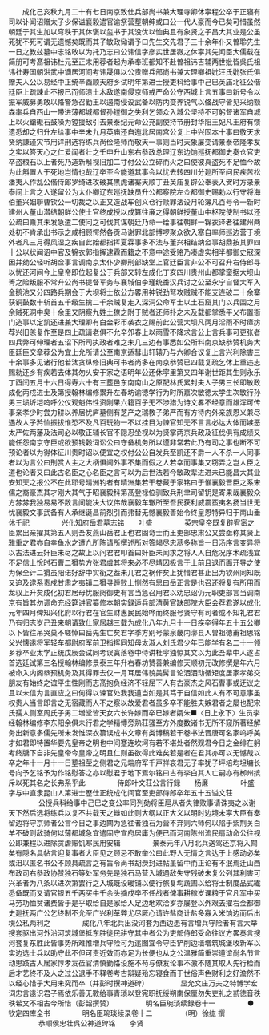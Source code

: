 <!-- { "loadSidebar": true } -->
　　成化己亥秋九月二十有七日南京致仕兵部尚书兼大理寺卿休寜程公卒于正寝有司以讣闻诏赠太子少保谥襄毅遣官谕祭营塟朝绅或曰公一代人豪而今已矣可惜虽然朝廷于其生加以穹秩于其休褒以玺书于其没优以恤典且有象贤之子昌大其业是公虽死犹不死可谓无遗憾矣既而其子敏政恸谓予曰先生交先君子三十余年仆又曽聆先生一日之教兹墓中志铭敢以为托乃志曰公讳信字彦实世居嶶之休寜其先闻臣大儒载在简册可考髙祖讳杜元至正末用荐者起为承奉班都知不赴曽祖讳吉辅两世妣皆呉氏祖讳社寿国朝洪武中谪居河间考讳晟俱以公贵赠兵部尚书兼大理卿祖妣汪氏妣张氏俱赠夫人公以易经中正统辛酉顺天府乡试明年第进士授吏科给事中己巳英庙北征公偕廷臣上疏諌止不报已而师溃土木敌遂南侵京师戒严命公守西城上言五事曰新号令以振军威募勇敢以偹警急召勤王以遏南侵设武备以防内变养锐气以偹战守皆见采纳额森率兵自西山一帯进薄都城都督孙镗御之失利乞领众入城公坚持不可躬督诸军自城上以火鎗礟石鼓噪为镗援敌引去景泰纪元命公充副使持节册封华阳王妃凡王府有馈遗悉却之归升左给事中辛未九月英庙还自迤北居南宫公复上中兴固本十事曰敬天求贤纳諌谨灾节用详刑选将练兵尚俭隆师而敬天一事则当时天象屡变请景泰帝隆孝友之实以答天心之仁爱闻者壮之壬申升山东右叅政总理辽东边饷廵抚都御史奏仓官吏卒盗粮石以上者死乃造新斛视旧加二寸付公公立碎而火之曰使彼真盗死不足恤今故为此斛置人于死地岂情也哉辽卒至今能道其事会以忧去转四川分廵所至问民疾苦松潘夷人作乱公偕侍郎罗绮进攻破其黒虎诸寨天顺丁丑英庙复辟公奉表入贺时方录景泰间上言之人遂留公为太仆卿辽东廵抚缺员升公都察院左佥都御史赐勅以行守将海伯董兴姻聨曹钦公一切裁之以正又造战车创义仓行赎罪法设月轮簿凡百号令一新时建州人董山潜结朝鲜公使土官终成授以成算往亷之得朝鲜授董山中枢院使制书以还公疏曰乗其未发急遣二使问之可伐其谋朝廷乃命一给事往朝鲜一锦衣译者往建州两处初不肯承出书示之咸相顾愕然各贡马谢罪北部博啰聚众欲入塞自率师廵边营于境外者凡三月得风湿之疾自此始都指挥夏霖事多不法与董兴相结纳佥事胡鼎按其罪四十公以状闻诏中官及锦衣郭指挥逮霖而籍之不意中途受赂乃凑虚实相半都御史冦深因并劾公轻听胡佥事言调南京太仆少卿刑部缺堂上官廷臣言非公不可召升右侍郎寻以忧还河间今上皇帝即位起复公于兵部又转左成化丁亥四川贵州山都掌蛮据大坝山箐之险叛服不常升公尚书提督军务与襄城伯李瑾统畨汉兵讨之公至永宁自督大军入金鹅池又分四路兵期会于大坝将士依公方畧用神锐劲弩攻贼贼不能支连破二十余寨获铜鼓数十斩首五千级生擒二千余贼复走入深洞公命军士以土石窟其门以兵围之月余贼死洞中臭十余里又阴察九姓土獠之附于贼者还师扑之未及载都掌悉平乂布置衙门造事以定凯还进兼大理卿有白金彩币袭衣之赐前此公营大坝凡两月淫雨不时瘴疠荐兴旧恙复作至是四上疏请老俱不允辛夘春上以雨雪不降求言公上言兵事可更张者四兵弊可伸理者五诏下所司执政者难之未几三边有事悉如公所料南京缺叅赞机务大臣廷臣交章荐公为宜上允所请公至南京适彗出轩辕乃与六卿合议复上言兴利除害三十余事多见诸行他若汰贪纵修旧典可书者尚多在南京叅赞已四载复疏乞休上重违志赐勑还乡有疾若去体其勿乆安于家之语明年公还休寜里第又四年谢世距其生则永乐丁酉闰五月十六日得寿六十有三塟邑东南南山之原配林氏累封夫人子男三长即敏政成化丙戍进士及第授翰林编修累升左春坊谕徳学行为时所嘉次敏徳太学生次敏行孙男三埙圻垲呜呼公仪观魁伟性资刚果六籍百子无不渉猎为诗文畧不经意而雄浑可传事亲孝少时尝力耕以养居忧庐墓侧有芝产之瑞教子弟严而有方待内外亲族恩义兼尽遇故人子矜恤振拔惟恐不及凡百玩物一不以挂目为諌官知无不言言必达大体而嫉恶太严佐两藩及法司必以敬正辅长官不隠忍坐视以为贤掌两京兵政及征伐俱有成绩又能任怨南京守臣或欲预钱榖词讼公曰守备机务所以谨非常若此乃有司之事也断不可预论者以为得体征川贵时诏以便宜之权付公公自发兵至凯还不爵一人不杀一人同事者以为言公曰刑赏人主之大柄惧阃外事不集而假之人若幸而事集又窃弄之岂人臣之道也论者又曰此古名臣之心名臣之言可以为后世法若今敏政辈进进未已能昌大其业安知天之报公不在此耶号晴洲钓者有晴洲集若干卷藏于家铭曰于惟襄毅晋臣之系宋儒之裔豪杰其才刚大其气于昭襄毅科第髙登禄位驯致兵刑聿司留钥是寄果哉襄毅众方棼棼我独易易不数言间能决大议伟哉襄毅车辙所至吾民获利威震蛮夷名扬当世无忧襄毅文事武备有人承继诞昌前烈引而弗替无憾襄毅善始令终皇恩特异归于南山垂休千祀
　　
　　兴化知府岳君墓志铭　　叶盛
　　
　　英宗皇帝既复辟宥宻之臣累出亲擢其第五人则吾友燕山岳君正也君固竒士而王吏部忠肃公又尝亟称其贤上雅重之君亦自幸鱼水之遭凢所陈请所撰述所对答竭尽忠荩多称旨一日汤序言变异将以古法进云奸臣未尽之故上以问君君叩首曰奸臣未闻求之将人人自危况序术疏浅宜不足信上恱时石曹二猾势方张君虞其将来必不尽靖因极言于上前且退而面开导之使为保全计二猾虽阳诺好辞中实衔之葢未几君之祸作矣上犹惜君甚止出为钦州同知既又追及逮系责戍甘肃之夷镇二猾寻踵败上恻然有思曰岳正言是也召还将复有所用而龙驭上升矣成化初君居母忧服阕御史有言当急召用君以劝忠诏仍元职吏部言当调南京有旨其勿调命充经筵讲官纂修本朝实録适兵部清黄官缺部院大臣会荐君遂以成化元年四月俾知兴化府以行君在官生财惠民民始哗而终服号贤守有司者或不知礼君君乃有归志岁己丑来朝请致仕家居越三载为成化八年九月十一日疾卒得年五十五公卿以下皆往吊哭莫不嗟悼曰岳先生亡矣君字季方别号蒙泉畿内漷县人曽祖徳甫祖思铭父兴懐逺将军轻车都尉府军前卫指挥同知母太淑人刘氏君少年已能学有名二十一领乡荐卒业太学正统戊辰会试同考误寘落卷中侍讲杜寜独惊其文以为此吾辈中人遂占首选廷试第三名授翰林编修景泰三年升右春坊赞善兼编修天顺初元改修撰是年六月被命入内阁叅预机务及其得罪去仅一月耳居伟貌美髯言论洒洒动循矩度居家孝弟交朋友有始终之谊平生性刚而志髙抱负经济不轻屈下人有古豪杰之风石曹事或迂议之且以未信为言直应之曰何得以谏官处我我道当如是其笃于自信如此人有不可意事虽权贵人当言即言之无宿藏而人不之察以故爱君者虽多卒不能胜夫嫉君者之屡也配宋氏孺人侧室周氏子男二増堂皆天女六长许嫁而卒已嫁者婿朱■〈日上永下〉生员李经翰林编修李东阳余俱未行君之学精慱旁熟荘骚至方外度数诸书无所不窥所著经解务出新意多儒先所未发惟深衣纂误成书文章有类博稿若干卷书法晋唐可名家呜呼美才如君即特置华要先皇帝之明也中间蹇连坎坷有若不堪处者然观君今日之金绯在躬考终牖下自非先皇帝今皇帝之明且仁则虽欲得此难矣若是者在君其亦可以无憾哉以卒之年十一月十一日塟祖茔之侧君之兄端府军千戸祥哀君无子率犹子坪培均坦墉长号向予乞铭予为作铭慰答之亦以慰君于地下焉尔铭曰古有李白其人亡嗣亦有栁州摈斥以死其名之长弗系乎此
　　
　　侍郎叶文荘公言行録　　杨亷
　　
　　叶盛字与中直隶昆山人第进士歴仕正统成化间官至吏部侍郎卒年五十五谥文荘
　　
　　公授兵科给事中己巳之变公率同列劾将臣扈从者失律败事请诛夷之以谢天下然后选将练兵以复不共载天之雠如此则大纲以正大义以明时边境未寜大臣有奏留边将守京师者公言今日之事边闗为急往者独石为营不弃则六师何以陷于紫荆关白羊不破则敌骑何以薄都城急宜遣固守宣府居庸为便已而河南陈州流民扇动命公往视公即兼程以进除贪虐赈饥寒民用安辑
　　
　　景泰元年八月北兵送驾还京将入闗矣有隠名具帖言迎复事者大臣见之顾忌不敢举公曰此野人无情之言达于上感动必矣或沮以匿名书公不顾具疏言之有旨令尚书胡濙封进帖虽留中而正论有不泯焉迁山西布政司右叅政协赞独石等处军务先是独石马营入城遇敌失守残破未复公列其利害可兴革者为八条以进次第罢行之入城既设暖铺以便行旅复均蔬圃以给将士制度品式纎悉备既而又请官银五千两买牛千余头摘戍卒不任战者俾事耕稼岁课粮于官凡军中买马劳功恤贫诸费皆于是乎取给自是家给人足边地欢洽岁亦屡登以外艰去擢右佥都御史廵抚两广公乞终制不允至广兴利革弊尤尽厥心请许盐商计盐多寡入米饷边而后出境公私两利之
　　
　　成化八年北兵出没河套为西边患有言増兵守险者有言大举搜套驱出河外沿河筑城堡抵东胜徙民耕守其中者公为吏部侍郎受命往议方畧奏言搜河套复东胜此皆事势所难惟増兵守险可为逺图宜令守臣铲削边墙増筑城堡收新军以实边选土兵以助守此不但可责近效而亦足为长便也从之公温雅简重崇道谊尚名节言动思跂古人居家惇孝友莅官清慎勤恪设施不苟与僚友论事不激不随其取人先行检而后才艺终不及人之过公退手不释卷考古辩疑殆忘寝食而于世俗声色财利之好澹然不以经心惜乎大用未究而卒（并彭时撰神道碑）
　　
　　显允文庄万夫之特博学宏词忠言逺识君子焉依乐善无斁给事青琐以登宪职抚绥朔南保厘勿失吏礼之贰徳音秩秩希文不相古今所惜（彭韶撰赞）
　　
　　明名臣琬琰续録卷十一
　　
　　●钦定四库全书
　　
　　明名臣琬琰续录卷十二
　　
　　（明）徐纮 撰
　　
　　恭顺侯忠壮呉公神道碑铭　　李贤
　　

